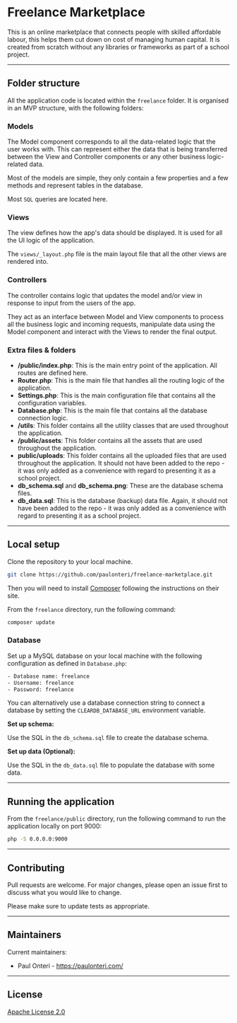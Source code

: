 # Freelance Marketplace

This is an online marketplace that connects people with skilled affordable labour, this helps them cut down on cost of
managing human capital. It is created from scratch without any libraries or frameworks as part of a school project.

---

## Folder structure

All the application code is located within the `freelance` folder. It is organised in an MVP structure, with the
following folders:

### Models

The Model component corresponds to all the data-related logic that the user works with. This can represent either the
data that is being transferred between the View and Controller components or any other business logic-related data.

Most of the models are simple, they only contain a few properties and a few methods and represent tables in the
database.

Most `SQL` queries are located here.

### Views

The view defines how the app's data should be displayed. It is used for all the UI logic of the application.

The `views/_layout.php` file is the main layout file that all the other views are rendered into.

### Controllers

The controller contains logic that updates the model and/or view in response to input from the users of the app.

They act as an interface between Model and View components to process all the business logic and incoming requests,
manipulate data using the Model component and interact with the Views to render the final output.

### Extra files & folders

- **/public/index.php**: This is the main entry point of the application. All routes are defined here.
- **Router.php**: This is the main file that handles all the routing logic of the application.
- **Settings.php**: This is the main configuration file that contains all the configuration variables.
- **Database.php**: This is the main file that contains all the database connection logic.
- **/utils**: This folder contains all the utility classes that are used throughout the application.
- **/public/assets**: This folder contains all the assets that are used throughout the application.
- **public/uploads**: This folder contains all the uploaded files that are used throughout the application. It should
  not have been added to the repo - it was only added as a convenience with regard to presenting it as a school project.
- **db_schema.sql** and **db_schema.png**: These are the database schema files.
- **db_data.sql**: This is the database (backup) data file. Again, it should not have been added to the repo - it was
  only added as a convenience with regard to presenting it as a school project.

---

## Local setup

Clone the repository to your local machine.

```bash
git clone https://github.com/paulonteri/freelance-marketplace.git
```

Then you will need to install [Composer](http://getcomposer.org/) following the instructions on their site.

From the `freelance` directory, run the following command:

```bash
composer update
```

### Database

Set up a MySQL database on your local machine with the following configuration as defined in `Database.php`:

```txt
- Database name: freelance
- Username: freelance
- Password: freelance
```

You can alternatively use a database connection string to connect a database by setting the `CLEARDB_DATABASE_URL` environment variable.

**Set up schema:**

Use the SQL in the `db_schema.sql` file to create the database schema.

**Set up data (Optional):**

Use the SQL in the `db_data.sql` file to populate the database with some data.

---

## Running the application

From the `freelance/public` directory, run the following command to run the application locally on port 9000:

```bash
php -S 0.0.0.0:9000
```

---

## Contributing

Pull requests are welcome. For major changes, please open an issue first to discuss what you would like to change.

Please make sure to update tests as appropriate.

---

## Maintainers

Current maintainers:

- Paul Onteri - <https://paulonteri.com/>

---

## License

[Apache License 2.0](http://www.apache.org/licenses/LICENSE-2.0)
